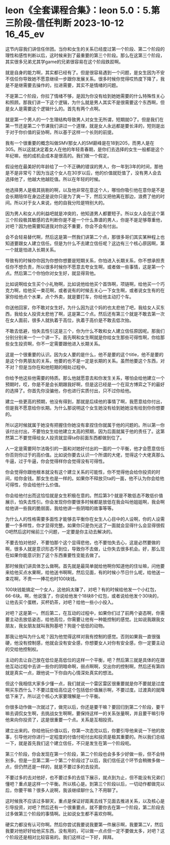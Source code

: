 # leon《全套课程合集》：leon 5.0：5.第三阶段-信任判断 2023-10-12 16_45_ev

这节内容我们讲信任伴团。当你和女生的关系已经度过第一个阶段、第二个阶段的理性和感性判断以后，这时候来到了最重要的第三个阶段。那么在这第三个阶段，其实很多兄弟尤其学game的兄弟很容易在这个阶段跌跤啊。

就是自身的能力啊，其实都已经有了。但是很容易遇到一个问题，是女生因为不安不信任你导致她不愿意继续一步跟你发展关系。很多时候你觉得哎热度下降了，我是不是继需要去操作的，拉进需要，其实不是情绪的问题。

不是第二个阶段，你拉了情绪不够，是因为你没有给到她她需要的什么特殊性关心和照顾。那我们讲一下这个逻辑，为什么就是男人其实不是很需要这个东西啊，但是女人是需要这个逻辑什么的。首先有两个点啊。

就是第一个男人的一个生理结构导致男人对女生无所谓，短期就O了。但是我们在第一节还是第二个节课我们讲过一个道理，就是女人永远都是要长泽的，短则是出于对于你价值的妥协啊，所以基于这样一个长则的前提。

我有一个很重要的概念叫做SMV那女人的SM巅峰是在18到205，而男人是在305。所以这就决定着女人在他的年轻青春期，是你们去选择的女生一般都是这个年纪嘛，他的成机会成本是很高的。我们做一个假定。

假设他在最美好的年龄给了一个不正确的错误的男人，你一年到3年的时间，那他是不是非常亏？因为当这个女人在30岁以后，他的价值就贬值了，没有男人会去选择他了，他越大他越贬值。所以在年轻的时候。

他选择男人是极其挑剔的啊，以及他非常在意这个人，哪怕你吸引他在意你是不是会长期陪伴在身边还是说你只是为了爽一下，然后又把他离在那边，浪费了他的时间。所以对于女人来说，他的自我分险是特别大的。

因为男人和女人的利益吧就是冲突的，他知道男人都要短子。所以女人会在这个第三个阶段极其敏感的去判断你是不是一个什么靠谱的男人，你是不是足够尊重他，对吧？因为他需要知道我对你这不重要，你会不会有付出。

会不会轻易替代啊，然后这是第一然我们讲第二个点，那很多哥们其实某种程上也知道要跟女人建立信任。但是为什么不去建立信任呢？这边有三个核心原因啊，第一个就是怕进入长期关系。

导致有的时候你你因为你想你想要是短期关系，你怕进入长期关系，你不想承担责任你不想负责，所以很多时候你不愿意去夸女生啊，或者做一些事情，这是第一个点。然后第二个你怕你对女生好，就显得背他。

比如说啊给女生买个小礼物啊，比如说他给他买个首饰啊，项链啊，给他买一个巧克力啊，给他买一束花啊，或者说有的时候去关心一下女生啊，或者说女生有的在家你给他点个水果，点个外卖，就是要打车，你给他主动打个车。

你送他回家，你不敢对女生好。为什么因为这个妈的也太悲他了吧，我给女人买东西，我给女人投资太悲他了啊，这是第二个点。然后还有第三个就是不敢去第一次在女人面前，很多人就执着于高位，执着于高价是不敢去低次抬。

不敢去低避，怕失去性引这是三个，你为什么不敢和女人建立信任原因呢。那我们分别分别来一个一个讲一下。首先啊和女生啊就是你给女生那些可得性啊，你给那些女生投资啊，你不一定需要跟他进入长期关系。

这是一个很重要的认识。因为女人要的是什么，他不是要的这个title，他不是要的是这个你男朋友的关系，他要的也不是一定是长期的关系。虽然他要这个东西，对不对？但是当你在和他短期的相处过程中。

你给予他这些他需要的特质。那么他就愿意去和你发生关系，哪怕会给他建立一个预期时，哎，你是不是会长期跟我好啊，但是这已经是一个在双方博弈之下的最好的选择了。你首先你没骗他，你也进行实质付出，只不过你给他。

建立一些更高的预期，他没有得到，那就是后续他的事情了啊，我愿意给你付出，但是我不愿意给你长期。为什么那说明这个女生她没有给到她她没有给到你你想要的。

所以这时候就属于她没有把握住你她没有拿捏住你就属于他的问题的。所以第一你该付出付出，不要怕女生给他建立太高的预期，因为后面就属于他的责任了。这第然第二不要觉得给女人投资就显得ta你前面东西都做到位了。

人一定是需要阿尔法吸引的一面和对她好付出的一面的一个平衡，他才会愿意信任你否则你过于的高价值。比如说你要去认识一个所谓的大佬，觉得这个大佬真那么牛逼，过于牛逼，你会觉得样你会觉得没有可得性。

你会觉得你跟他根本就没有这个建立关系的可能性，你不觉得他会给你投资的时间，给你金钱。那女生也是一样的。如果你不释放贝ta的一面，他不认为你会给他可得性，你会给他什么价值。

你会给他付出而这恰恰就是女生积极在意的。然后第3个就是不敢低态不敢低价值展示，怕失去性引。你会发现你你要很多时候都是放低在我会叫他姐姐啊，我会啊给他讲一些我的脆弱面，我给他讲一些阴暗的故事等等。

为什么人的性格需要多面性才能够去平衡你在女生人心目中的人设啊，你的人设需要一个多样性，你才显得完整。如果你只是伪光这了一面就会显得什么会显得很假O吧然后这时候前三个问题，一定要是你主动去解决的。

不要去怕对他好，不要怕那个这个显得悲他，也不要怕失去心，这是必然要做的啊，很多人就是意识形态不到位，导致你不去做，让你失去很多机会。好，那么现在如果你能意识到了这个东西重要性变能去做了。

那时候我们讲具体怎么做啊。首先就是最简单就给他啊你知道他的住址嘛，问他要来给他买点水果啊，给他送书啊啊，然后见面，有的时候小节日什么呢，给他送一束花啊，不贵一一捧花也时100块钱。

100块钱能搞定一个女人，这他妈太赚了，对吧？有的时候给他发一个小红包，66-6块。啊，他说饿了，你说给他发个18块8个红包，或者说给他发个30块的，让他去买个蛋糕，买杯奶茶，对吧？给他一些小小投入。

对吧？这是第一。然后第二，在互动的过程中，如果你们过了前两个姿态啊，你需要主动去放低姿态，给他高位，你需要让他有一种能控制的感觉。比如说我跟我女朋友，我女朋友就叫我狗基吧？狗是个低低的动物。

那我让他叫为什么呢？因为他觉得这样对我有控制的感觉。否则如果我一直很强硬，他没有控制感，他就会没有安全感，你想要女人对你有安全感，你一定要主动的交给他控制权。

主动的去让自己放在低位是高低位的这样一个平衡，吧？然后第三就是具体的在跟他互动过程中去讲一些你的阴暗命啊，弱点啊啊，交出你的控制啊，然后还有第四就是真实一点，跟他说一下你自内心情深处真实的想法。

但这个我相信大家多少懂一点，我们就说一个雷区雷区很重要就是你不要就是过度啊买东西什么？不要过度给高位这个包括低价值展示啊，不要过度。过渡真的就降低下来了。所以这个核心大家要理解是一个平衡。

你很多动作做一次就过了，做完以后，你还是要干嘛？要回归到第二个阶段，要干嘛去调侃女生啊，去挑战女生啊啊，要保持这样一的关系张量啊，并且要干嘛引导他来向你投资了，这是很重要一个点。关系是互相投资。

建立出来的。你给他玩价值以后，你第一次态完以后，你要引导他来说一下他的故事，引导他对你进行一定程度的付值付呃付出和投资是极其重要的。所以我们总结一下，就是首先我们这个建立信任，不只是发生在第一个阶段呃。

第三个阶段，你会发现在第一个阶段，第二个阶段也会多多少好做一些，但不会特别多。但是一旦第二第一个第二个阶段过了以后，我们信任这个环节会稍微多做一点，但仍然还是一样的，就是不要过多的去投资。

不要过多的去对他好，也不要过多的去低下展示，就点到为止，但不能没有兄弟们懂吧？重点是这样一个平衡。所以核心是。到第三个阶段以后，一切动作都做完以后，你要干嘛？很多人说啊，我该继续聊什么？不用聊了。

这时候我不应该过多聊天，重点是保证好距离去线下见面去推进关系，以及核心是引导投资，对吧？然后还有一个很重要点，就不要你去在第一个阶段，第二阶段去过多做第三个阶段的事情啊。比如说女生都不喜欢你啊。

硬实力都没有认可你啊。然后你尝试我要说我要第一件展示啊，我要第二V，然后我要对他好好给他买东西，没有用的，可以做一点点但一定不要做太多，对吧？这个阶段还是相对比较容易的。我们这样过一下好，拜拜。


